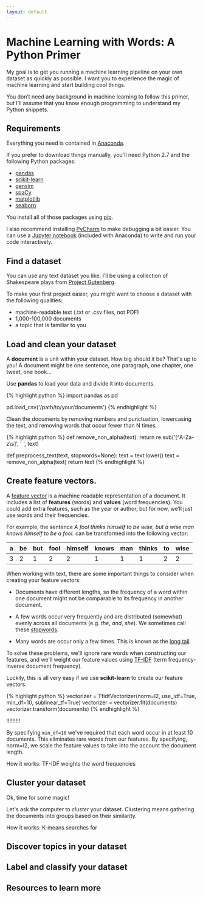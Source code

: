 ```yaml
---
layout: default
---
```


# Machine Learning with Words: A Python Primer

My goal is to get you running a machine learning pipeline on your own dataset as quickly as possible. I want you to experience the magic of machine learning and start building cool things.

You don’t need any background in machine learning to follow this primer, but I’ll assume that you know enough programming to understand my Python snippets.


## Requirements

Everything you need is contained in [Anaconda](https://www.continuum.io/anaconda-overview).

If you prefer to download things manually, you'll need Python 2.7 and the following Python packages:

* [pandas](http://pandas.pydata.org/)
* [scikit-learn](http://scikit-learn.org/)
* [gensim](https://radimrehurek.com/gensim/)
* [spaCy](https://spacy.io/)
* [matplotlib](https://matplotlib.org/)
* [seaborn](https://seaborn.pydata.org/)

You install all of those packages using [pip](https://packaging.python.org/tutorials/installing-packages/).

I also recommend installing [PyCharm](https://www.jetbrains.com/pycharm/) to make debugging a bit easier. You can use a [Jupyter notebook](http://jupyter.org/) (included with Anaconda) to write and run your code interactively.


## Find a dataset

You can use any text dataset you like. I’ll be using a collection of Shakespeare plays from [Project Gutenberg](https://www.gutenberg.org/).

To make your first project easier, you might want to choose a dataset with the following qualities:

* machine-readable text (.txt or .csv files, not PDF)
* 1,000-100,000 documents
* a topic that is familiar to you


## Load and clean your dataset

A **document** is a unit within your dataset. How big should it be? That's up to you! A document might be one sentence, one paragraph, one chapter, one tweet, one book...

Use **pandas** to load your data and divide it into documents.

{% highlight python %}
import pandas as pd

pd.load_csv('/path/to/your/documents')
{% endhighlight %}

Clean the documents by removing numbers and punctuation, lowercasing the text, and removing words that occur fewer than N times.

{% highlight python %}
def remove_non_alpha(text):
    return re.sub('[^A-Za-z\s]', ' ', text)

def preprocess_text(text, stopwords=None):
    text = text.lower()
    text = remove_non_alpha(text)
    return text
{% endhighlight %}

## Create feature vectors.

A [feature vector](https://en.wikipedia.org/wiki/Feature_vector) is a machine readable representation of a document. It includes a list of **features** (words) and **values** (word frequencies). You could add extra features, such as the year or author, but for now, we’ll just use words and their frequencies.

For example, the sentence *A fool thinks himself to be wise, but a wise man knows himself to be a fool.* can be transformed into the following vector:

| a  | be  | but  | fool  | himself | knows | man  | thinks  | to  | wise  |   
|----|-----|------|-------|---------|-------|------|---------|-----|-------|
| 3  | 2   | 1    | 2     | 2       | 1     | 1    | 1       | 2   | 2     |

When working with text, there are some important things to consider when creating your feature vectors:

* Documents have different lengths, so the frequency of a word within one document might not be comparable to its frequency in another document.

* A few words occur very frequently and are distributed (somewhat) evenly across all documents (e.g. *the*, *and*, *she*). We sometimes call these [stopwords](https://en.wikipedia.org/wiki/Stop_words).

* Many words  are occur only a few times. This is known as the [long tail](https://en.wikipedia.org/wiki/Long_tail).

To solve these problems, we'll ignore rare words when constructing our features, and we'll weight our feature values using [TF-IDF](https://en.wikipedia.org/wiki/Tf%E2%80%93idf) (term frequency-inverse document frequency).

Luckily, this is all very easy if we use **scikit-learn** to create our feature vectors.

{% highlight python %}
vectorizer = TfidfVectorizer(norm=l2, use_idf=True, min_df=10, sublinear_tf=True)
vectorizer = vectorizer.fit(documents)
vectorizer.transform(documents)
{% endhighlight %}

!!!!!!!!!

By specifying `min_df=10` we've required that each word occur in at least 10 documents. This eliminates rare words from our features. By specifying, norm=l2, we scale the feature values to take into the account the document length.

How it works: TF-IDF weights the word frequencies


## Cluster your dataset

Ok, time for some magic!

Let's ask the computer to _cluster_ your dataset. Clustering means gathering the documents into groups based on their similarity.

How it works: K-means searches for


## Discover topics in your dataset


## Label and classify your dataset


## Resources to learn more


<br>
